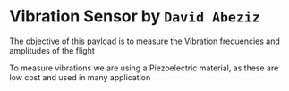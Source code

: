 # Vibration Sensor by `David Abeziz`
The objective of this payload is to measure the Vibration frequencies and amplitudes of the flight

To measure vibrations we are using a Piezoelectric material, as these are low cost and used in many application
